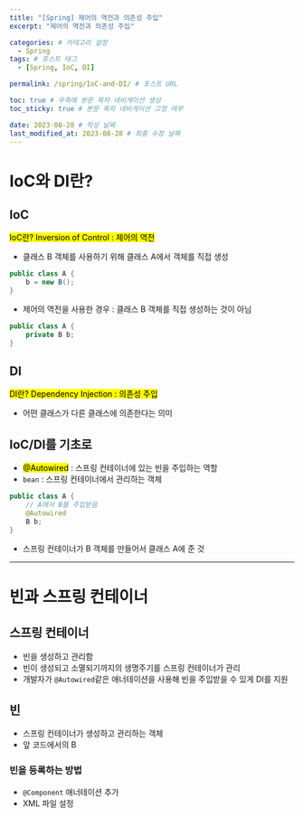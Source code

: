```yaml
---
title: "[Spring] 제어의 역전과 의존성 주입"
excerpt: "제어의 역전과 의존성 주입"

categories: # 카테고리 설정
  - Spring
tags: # 포스트 태그
  - [Spring, IoC, DI]

permalink: /spring/IoC-and-DI/ # 포스트 URL

toc: true # 우측에 본문 목차 네비게이션 생성
toc_sticky: true # 본문 목차 네비게이션 고정 여부

date: 2023-08-28 # 작성 날짜
last_modified_at: 2023-08-28 # 최종 수정 날짜
---
```


# IoC와 DI란?
## IoC
<mark>IoC란? Inversion of Control : 제어의 역전</mark>

* 클래스 B 객체를 사용하기 위해 클래스 A에서 객체를 직접 생성
```java
public class A {
    b = new B();
}
```

* 제어의 역전을 사용한 경우 : 클래스 B 객체를 직접 생성하는 것이 아님
```java
public class A {
    private B b;
}
```

## DI
<mark>DI란? Dependency Injection : 의존성 주입</mark>

* 어떤 클래스가 다른 클래스에 의존한다는 의미


## IoC/DI를 기초로
* <mark>@Autowired</mark> : 스프링 컨테이너에 있는 빈을 주입하는 역할
* `bean` : 스프링 컨테이너에서 관리하는 객체

```java
public class A {
    // A에서 B를 주입받음
    @Autowired
    B b;
}
```
* 스프링 컨테이너가 B 객체를 만들어서 클래스 A에 준 것



---
# 빈과 스프링 컨테이너
## 스프링 컨테이너
* 빈을 생성하고 관리함
* 빈이 생성되고 소멸되기까지의 생명주기를 스프링 컨테이너가 관리
* 개발자가 `@Autowired`같은 애너테이션을 사용해 빈을 주입받을 수 있게 DI를 지원

## 빈
* 스프링 컨테이너가 생성하고 관리하는 객체
* 앞 코드에서의 B

### 빈을 등록하는 방법
* `@Component` 애너테이션 추가
* XML 파일 설정
